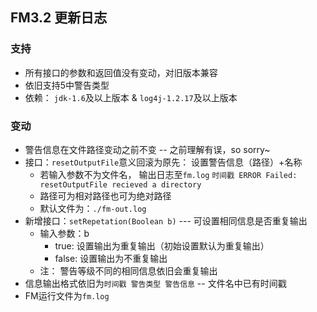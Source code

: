 ## FM3.2 更新日志

### 支持

* 所有接口的参数和返回值没有变动，对旧版本兼容
* 依旧支持5中警告类型
* 依赖： ```jdk-1.6```及以上版本 & ```log4j-1.2.17```及以上版本

### 变动

* 警告信息在文件路径变动之前不变 -- 之前理解有误，so sorry~
* 接口：```resetOutputFile```意义回滚为原先： 设置警告信息（路径）+名称
	* 若输入参数不为文件名， 输出日志至```fm.log```
	```时间戳 ERROR Failed: resetOutputFile recieved a directory```
	* 路径可为相对路径也可为绝对路径
	* 默认文件为：```./fm-out.log```
* 新增接口：```setRepetation(Boolean b)``` --- 可设置相同信息是否重复输出
	* 输入参数：b
		* true: 设置输出为重复输出（初始设置默认为重复输出）
		* false: 设置输出为不重复输出
	* 注： 警告等级不同的相同信息依旧会重复输出
* 信息输出格式依旧为```时间戳 警告类型 警告信息``` -- 文件名中已有时间戳
* FM运行文件为```fm.log```